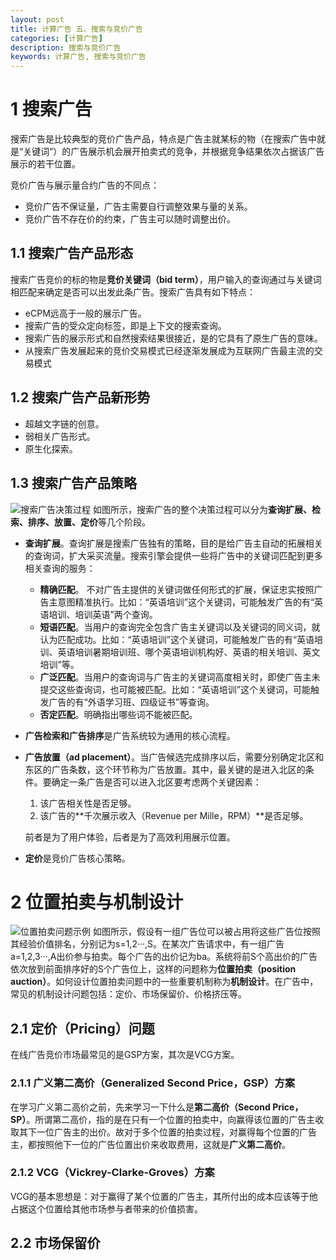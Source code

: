 ```yaml
---
layout: post
title: 计算广告 五、搜索与竞价广告
categories: [计算广告]
description: 搜索与竞价广告
keywords: 计算广告, 搜索与竞价广告
---
```


# 1 搜索广告
搜索广告是比较典型的竞价广告产品，特点是广告主就某标的物（在搜索广告中就是“关键词”）的广告展示机会展开拍卖式的竞争，并根据竞争结果依次占据该广告展示的若干位置。

竞价广告与展示量合约广告的不同点：
* 竞价广告不保证量，广告主需要自行调整效果与量的关系。
* 竞价广告不存在价的约束，广告主可以随时调整出价。

## 1.1 搜索广告产品形态
搜索广告竞价的标的物是**竞价关键词（bid term）**，用户输入的查询通过与关键词相匹配来确定是否可以出发此条广告。搜索广告具有如下特点：
* eCPM远高于一般的展示广告。
* 搜索广告的受众定向标签，即是上下文的搜索查询。
* 搜索广告的展示形式和自然搜索结果很接近，是的它具有了原生广告的意味。
* 从搜索广告发展起来的竞价交易模式已经逐渐发展成为互联网广告最主流的交易模式

## 1.2 搜索广告产品新形势
* 超越文字链的创意。
* 弱相关广告形式。
* 原生化探索。

## 1.3 搜索广告产品策略
![搜索广告决策过程](http://qixingjun.tech/images/%E8%AE%A1%E7%AE%97%E5%B9%BF%E5%91%8A/5.1.3%E6%90%9C%E7%B4%A2%E5%B9%BF%E5%91%8A%E5%86%B3%E7%AD%96%E8%BF%87%E7%A8%8B%E7%A4%BA%E6%84%8F.png)
如图所示，搜索广告的整个决策过程可以分为**查询扩展、检索、排序、放置、定价**等几个阶段。
* **查询扩展**。查询扩展是搜索广告独有的策略，目的是给广告主自动的拓展相关的查询词，扩大采买流量。搜索引擎会提供一些将广告中的关键词匹配到更多相关查询的服务：
    * **精确匹配**。 不对广告主提供的关键词做任何形式的扩展，保证忠实按照广告主意图精准执行。比如：“英语培训”这个关键词，可能触发广告的有“英语培训、培训英语”两个查询。
    * **短语匹配**。当用户的查询完全包含广告主关键词以及关键词的同义词，就认为匹配成功。比如：“英语培训”这个关键词，可能触发广告的有“英语培训、英语培训暑期培训班、哪个英语培训机构好、英语的相关培训、英文培训”等。
    * **广泛匹配**。当用户的查询词与广告主的关键词高度相关时，即使广告主未提交这些查询词，也可能被匹配。比如：“英语培训”这个关键词，可能触发广告的有“外语学习班、四级证书”等查询。
    * **否定匹配**。明确指出哪些词不能被匹配。
* **广告检索和广告排序**是广告系统较为通用的核心流程。
* **广告放置（ad placement）**。当广告候选完成排序以后，需要分别确定北区和东区的广告条数，这个环节称为广告放置。其中，最关键的是进入北区的条件。要确定一条广告是否可以进入北区要考虑两个关键因素：
    1. 该广告相关性是否足够。
    2. 该广告的**千次展示收入（Revenue per Mille，RPM）**是否足够。
    
    前者是为了用户体验，后者是为了高效利用展示位置。
* **定价**是竞价广告核心策略。

# 2 位置拍卖与机制设计
![位置拍卖问题示例](http://qixingjun.tech/images/%E8%AE%A1%E7%AE%97%E5%B9%BF%E5%91%8A/5.2%20%E4%BD%8D%E7%BD%AE%E6%8B%8D%E5%8D%96%E9%97%AE%E9%A2%98%E7%A4%BA%E4%BE%8B.png)
如图所示，假设有一组广告位可以被占用将这些广告位按照其经验价值排名，分别记为s=1,2···,S。在某次广告请求中，有一组广告a=1,2,3···,A出价参与拍卖。每个广告的出价记为ba。系统将前S个高出价的广告依次放到前面排序好的S个广告位上，这样的问题称为**位置拍卖（position auction）**。如何设计位置拍卖问题中的一些重要机制称为**机制设计**。在广告中，常见的机制设计问题包括：定价、市场保留价、价格挤压等。

## 2.1 定价（Pricing）问题
在线广告竞价市场最常见的是GSP方案，其次是VCG方案。

### 2.1.1 广义第二高价（Generalized Second Price，GSP）方案
在学习广义第二高价之前，先来学习一下什么是**第二高价（Second Price，SP）**。所谓第二高价，指的是在只有一个位置的拍卖中，向赢得该位置的广告主收取其下一位广告主的出价。故对于多个位置的拍卖过程，对赢得每个位置的广告主，都按照他下一位的广告位置出价来收取费用，这就是**广义第二高价**。

### 2.1.2 VCG（Vickrey-Clarke-Groves）方案
VCG的基本思想是：对于赢得了某个位置的广告主，其所付出的成本应该等于他占据这个位置给其他市场参与者带来的价值损害。

## 2.2 市场保留价

